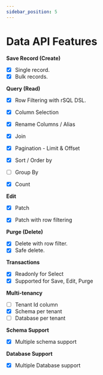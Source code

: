 ```yaml
---
sidebar_position: 5
---
```


# Data API Features

**Save Record (Create)**

- [x] Single record.
- [x] Bulk records.

**Query (Read)**

- [x] Row Filtering with rSQL DSL.
- [x] Column Selection
- [x] Rename Columns / Alias
- [x] Join
- [x] Pagination - Limit & Offset
- [x] Sort / Order by
- [ ] Group By
- [x] Count


**Edit**

- [x] Patch
- [x] Patch with row filtering


**Purge (Delete)**

- [x] Delete with row filter.
- [x] Safe delete.

**Transactions**

- [x] Readonly for Select
- [x] Supported for Save, Edit, Purge

**Multi-tenancy**

- [ ] Tenant Id column
- [x] Schema per tenant
- [ ] Database per tenant

**Schema Support**

- [x] Multiple schema support

**Database Support**

- [x] Multiple Database support


